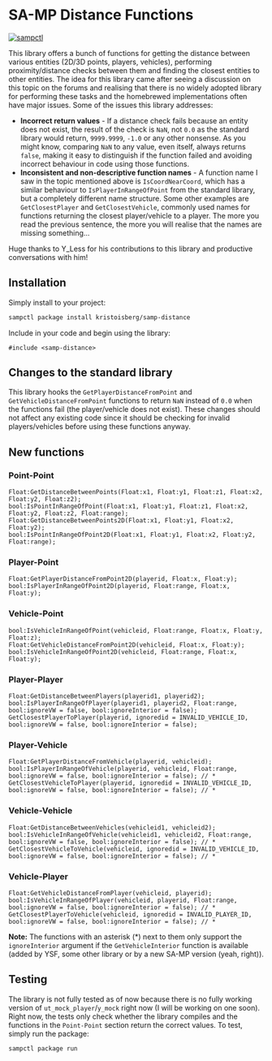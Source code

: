 # SA-MP Distance Functions

[![sampctl](https://shields.southcla.ws/badge/sampctl-samp--distance-2f2f2f.svg?style=for-the-badge)](https://github.com/kristoisberg/samp-distance)

This library offers a bunch of functions for getting the distance between various entities (2D/3D points, players, vehicles), performing proximity/distance checks between them and finding the closest entities to other entities. The idea for this library came after seeing a discussion on this topic on the forums and realising that there is no widely adopted library for performing these tasks and the homebrewed implementations often have major issues. Some of the issues this library addresses:

* **Incorrect return values** - If a distance check fails because an entity does not exist, the result of the check is `NaN`, not `0.0` as the standard library would return, `9999.9999`, `-1.0` or any other nonsense. As you might know, comparing `NaN` to any value, even itself, always returns `false`, making it easy to distinguish if the function failed and avoiding incorrect behaviour in code using those functions.
* **Inconsistent and non-descriptive function names** - A function name I saw in the topic mentioned above is `IsCoordNearCoord`, which has a similar behaviour to `IsPlayerInRangeOfPoint` from the standard library, but a completely different name structure. Some other examples are `GetClosestPlayer` and `GetClosestVehicle`, commonly used names for functions returning the closest player/vehicle to a player. The more you read the previous sentence, the more you will realise that the names are missing something...

Huge thanks to Y_Less for his contributions to this library and productive conversations with him!


## Installation

Simply install to your project:

```bash
sampctl package install kristoisberg/samp-distance
```

Include in your code and begin using the library:

```pawn
#include <samp-distance>
```

## Changes to the standard library

This library hooks the `GetPlayerDistanceFromPoint` and `GetVehicleDistanceFromPoint` functions to return `NaN` instead of `0.0` when the functions fail (the player/vehicle does not exist). These changes should not affect any existing code since it should be checking for invalid players/vehicles before using these functions anyway.


## New functions

### Point-Point

```pawn
Float:GetDistanceBetweenPoints(Float:x1, Float:y1, Float:z1, Float:x2, Float:y2, Float:z2);
bool:IsPointInRangeOfPoint(Float:x1, Float:y1, Float:z1, Float:x2, Float:y2, Float:z2, Float:range);
Float:GetDistanceBetweenPoints2D(Float:x1, Float:y1, Float:x2, Float:y2);
bool:IsPointInRangeOfPoint2D(Float:x1, Float:y1, Float:x2, Float:y2, Float:range);
```


### Player-Point

```pawn
Float:GetPlayerDistanceFromPoint2D(playerid, Float:x, Float:y);
bool:IsPlayerInRangeOfPoint2D(playerid, Float:range, Float:x, Float:y);
```


### Vehicle-Point

```pawn
bool:IsVehicleInRangeOfPoint(vehicleid, Float:range, Float:x, Float:y, Float:z);
Float:GetVehicleDistanceFromPoint2D(vehicleid, Float:x, Float:y);
bool:IsVehicleInRangeOfPoint2D(vehicleid, Float:range, Float:x, Float:y);
```


### Player-Player

```pawn
Float:GetDistanceBetweenPlayers(playerid1, playerid2);
bool:IsPlayerInRangeOfPlayer(playerid1, playerid2, Float:range, bool:ignoreVW = false, bool:ignoreInterior = false);
GetClosestPlayerToPlayer(playerid, ignoredid = INVALID_VEHICLE_ID, bool:ignoreVW = false, bool:ignoreInterior = false);
```


### Player-Vehicle

```pawn
Float:GetPlayerDistanceFromVehicle(playerid, vehicleid);
bool:IsPlayerInRangeOfVehicle(playerid, vehicleid, Float:range, bool:ignoreVW = false, bool:ignoreInterior = false); // *
GetClosestVehicleToPlayer(playerid, ignoredid = INVALID_VEHICLE_ID, bool:ignoreVW = false, bool:ignoreInterior = false); // *
```


### Vehicle-Vehicle

```pawn
Float:GetDistanceBetweenVehicles(vehicleid1, vehicleid2);
bool:IsVehicleInRangeOfVehicle(vehicleid1, vehicleid2, Float:range, bool:ignoreVW = false, bool:ignoreInterior = false); // *
GetClosestVehicleToVehicle(vehicleid, ignoredid = INVALID_VEHICLE_ID, bool:ignoreVW = false, bool:ignoreInterior = false); // *
```


### Vehicle-Player

```pawn
Float:GetVehicleDistanceFromPlayer(vehicleid, playerid);
bool:IsVehicleInRangeOfPlayer(vehicleid, playerid, Float:range, bool:ignoreVW = false, bool:ignoreInterior = false); // *
GetClosestPlayerToVehicle(vehicleid, ignoredid = INVALID_PLAYER_ID, bool:ignoreVW = false, bool:ignoreInterior = false); // *
```


**Note:** The functions with an asterisk (*) next to them only support the `ignoreInterior` argument if the `GetVehicleInterior` function is available (added by YSF, some other library or by a new SA-MP version (yeah, right)). 


## Testing

The library is not fully tested as of now because there is no fully working version of `ut_mock_player`/`y_mock` right now (I will be working on one soon). Right now, the tests only check whether the library compiles and the functions in the `Point-Point` section return the correct values. To test, simply run the package:

```bash
sampctl package run
```